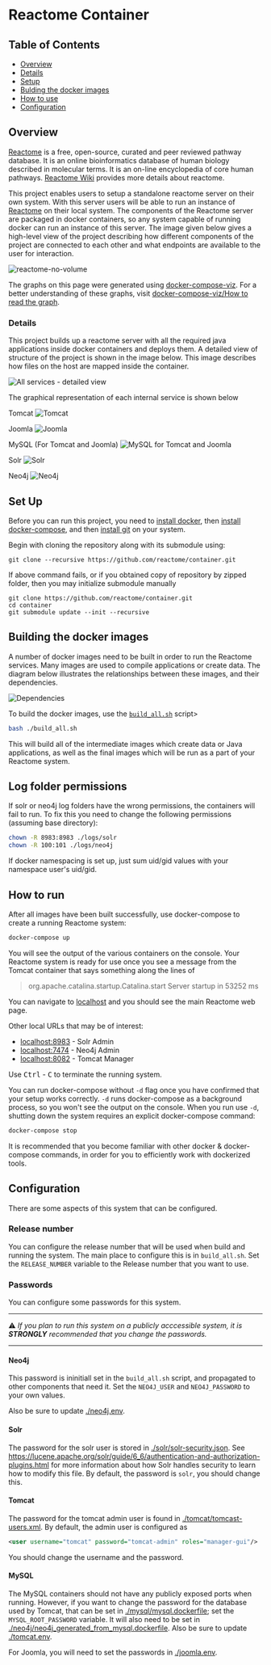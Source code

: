 # Reactome Container

## Table of Contents

- [Overview](#overview)
- [Details](#details)
- [Setup](#set-up)
- [Bulding the docker images](#Bulding-the-docker-images)
- [How to use](#how-to-use)
- [Configuration](#configuration)

## Overview

[Reactome](http://reactome.org/) is a free, open-source, curated and peer reviewed pathway database. It is an online bioinformatics database of human biology described in molecular terms. It is an on-line encyclopedia of core human pathways. [Reactome Wiki](http://wiki.reactome.org/index.php/Main_Page) provides more details about reactome.

This project enables users to setup a standalone reactome server on their own system. With this server users will be able to run an instance of [Reactome](http://reactome.org/) on their local system. The components of the Reactome server are packaged in  docker containers, so any system capable of running docker can run an instance of this server. The image given below gives a high-level view of the project describing how different components of the project are connected to each other and what endpoints are available to the user for interaction.

![reactome-no-volume](./documentation-images/all-services-abstract-view.png)

The graphs on this page were generated using [docker-compose-viz](https://github.com/pmsipilot/docker-compose-viz). For a better understanding of these graphs, visit [docker-compose-viz/How to read the graph](https://github.com/pmsipilot/docker-compose-viz#how-to-read-the-graph).

### Details

This project builds up a reactome server with all the required java applications inside docker containers and deploys them. A detailed view of structure of the project is shown in the image below. This image describes how files on the host are mapped inside the container.

![All services - detailed view](./documentation-images/all-services.png)

The graphical representation of each internal service is shown below

Tomcat
![Tomcat](./documentation-images/tomcat.png)

Joomla
![Joomla](./documentation-images/joomla.png)

MySQL (For Tomcat and Joomla)
![MySQL for Tomcat and Joomla](./documentation-images/MySQL_DBs.png)

Solr
![Solr](./documentation-images/solr.png)

Neo4j
![Neo4j](./documentation-images/neo4j-db.png)


## Set Up

Before you can run this project, you need to [install docker](https://docs.docker.com/install/), then [install docker-compose](https://docs.docker.com/compose/install/), and then [install git](https://git-scm.com/book/en/v2/Getting-Started-Installing-Git) on your system.

Begin with cloning the repository along with its submodule using:

```
git clone --recursive https://github.com/reactome/container.git
```

If above command fails, or if you obtained copy of repository by zipped folder, then you may initialize submodule manually

```
git clone https://github.com/reactome/container.git
cd container
git submodule update --init --recursive
```

## Building the docker images

A number of docker images need to be built in order to run the Reactome services. Many images are used to compile applications or create data. The diagram below illustrates the relationships between these images, and their dependencies.

![Dependencies](./documentation-images/build-dependencies.png)

To build the docker images, use the [`build_all.sh`](./build_all.sh) script>

```bash
bash ./build_all.sh
```

This will build all of the intermediate images which create data or Java applications, as well as the final images which will be run as a part of your Reactome system.

## Log folder permissions

If solr or neo4j log folders have the wrong permissions, the containers will fail to run. To fix this you need to change the following permissions (assuming base directory): 

```bash
chown -R 8983:8983 ./logs/solr
chown -R 100:101 ./logs/neo4j
```

If docker namespacing is set up, just sum uid/gid values with your namespace user's uid/gid.

## How to run

After all images have been built successfully, use docker-compose to create a running Reactome system:

```bash
docker-compose up
```

You will see the output of the various containers on the console. Your Reactome system is ready for use once you see a message from the Tomcat container that says something along the lines of

> org.apache.catalina.startup.Catalina.start Server startup in 53252 ms

You can navigate to [localhost](http://localhost) and you should see the main Reactome web page.

Other local URLs that may be of interest:

- [localhost:8983](http://localhost:8983) - Solr Admin
- [localhost:7474](http://localhost:7474) - Neo4j Admin
- [localhost:8082](http://localhost:8082) - Tomcat Manager

Use <kbd>Ctrl</kbd> - <kbd>C</kbd> to terminate the running system.

You can run docker-compose without `-d` flag once you have confirmed that your setup works correctly. `-d` runs docker-compose as a background process, so you won't see the output on the console.
When you run use `-d`, shutting down the system requires an explicit docker-compose command:

```bash
docker-compose stop
```

It is recommended that you become familiar with other docker & docker-compose commands, in order for you to efficiently work with dockerized tools.

## Configuration

There are some aspects of this system that can be configured.

### Release number

You can configure the release number that will be used when build and running the system. The main place to configure this is in `build_all.sh`. Set the `RELEASE_NUMBER` variable to the Release number that you want to use.

### Passwords

You can configure some passwords for this system.

___
:warning:
_If you plan to run this system on a publicly acccessible system, it is  **STRONGLY** recommended that you change the passwords._
___

#### Neo4j
This password is ininitiall set in the `build_all.sh` script, and propagated to other components that need it. Set the `NEO4J_USER` and `NEO4J_PASSWORD` to your own values.

Also be sure to update [./neo4j.env](./neo4j.env).

#### Solr
The password for the solr user is stored in [./solr/solr-security.json](./solr/solr-security.json). See https://lucene.apache.org/solr/guide/6_6/authentication-and-authorization-plugins.html for more information about how Solr handles security to learn how to modify this file. By default, the password is `solr`, you should change this.

#### Tomcat
The password for the tomcat admin user is found in [./tomcat/tomcast-users.xml](./tomcat/tomcast-users.xml). By default, the admin user is configured as

```xml
<user username="tomcat" password="tomcat-admin" roles="manager-gui"/>
```

You should change the username and the password.

#### MySQL
The MySQL containers should not have any publicly exposed ports when running. However, if you want to change the password for the database used by Tomcat, that can be set in [./mysql/mysql.dockerfile](./mysql/mysql.dockerfile); set the `MYSQL_ROOT_PASSWORD` variable. It will also need to be set in [./neo4j/neo4j_generated_from_mysql.dockerfile](./neo4j/neo4j_generated_from_mysql.dockerfile). Also be sure to update [./tomcat.env](./tomcat.env).

For Joomla, you will need to set the passwords in [./joomla.env](./joomla.env).
